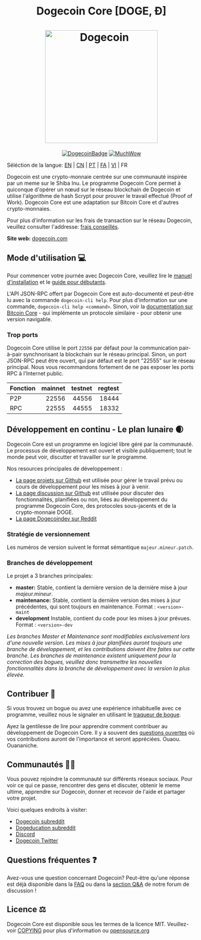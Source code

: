 <h1 align="center">
Dogecoin Core [DOGE, Ð]  
<br/><br/>
<img src="https://static.tumblr.com/ppdj5y9/Ae9mxmxtp/300coin.png" alt="Dogecoin" width="300"/>
</h1>

<div align="center">

[![DogecoinBadge](https://img.shields.io/badge/Doge-Coin-yellow.svg)](https://dogecoin.com)
[![MuchWow](https://img.shields.io/badge/Much-Wow-yellow.svg)](https://dogecoin.com)

</div>

Séléction de la langue: [EN](./README.md) | [CN](./README_zh_CN.md) | [PT](./README_pt_BR.md) | [FA](./README_fa_IR.md)  | [VI](./README_vi_VN.md) | FR

Dogecoin est une crypto-monnaie centrée sur une communauté inspirée par un meme sur le Shiba Inu. Le programme Dogecoin Core permet à quiconque d'opérer un nœud sur le réseau blockchain de Dogecoin et utilise l'algorithme de hash Scrypt pour prouver le travail effectué (Proof of Work). Dogecoin Core est une adaptation sur Bitcoin Core et d'autres crypto-monnaies.

Pour plus d'information sur les frais de transaction sur le réseau Dogecoin, veuillez consulter l'addresse:
[frais conseillés](doc/fee-recommendation.md).

**Site web:** [dogecoin.com](https://dogecoin.com)

## Mode d'utilisation 💻

Pour commencer votre journée avec Dogecoin Core, veuillez lire le [manuel d'installation](INSTALL.md) et le [guide pour débutants](doc/getting-started.md).

L'API JSON-RPC offert par Dogecoin Core est auto-documenté et peut-être lu avec la commande `dogecoin-cli help`. Pour plus d'information sur une commande, `dogecoin-cli help <command>`. Sinon, voir la [documentation sur Bitcoin Core](https://developer.bitcoin.org/reference/rpc/) - qui implémente un protocole similaire - pour obtenir une version navigable.

### Trop ports

Dogecoin Core utilise le port `22556` par défaut pour la communication pair-à-pair synchnorisant la blockchain sur le réseau principal. Sinon, un port JSON-RPC peut être ouvert, qui par défaut est le port "22555" sur le réseau principal. Nous vous recommandons fortement de ne pas exposer les ports RPC à l'Internet public.

|  Fonction  | mainnet | testnet | regtest |
| :--------  | ------: | ------: | ------: |
| P2P        |   22556 |   44556 |   18444 |
| RPC        |   22555 |   44555 |   18332 |

## Développement en continu - Le plan lunaire 🌒

Dogecoin Core est un programme en logiciel libre géré par la communauté. Le processus de développement est ouvert et visible publiquement; tout le monde peut voir, discutter et travailler sur le programme.

Nos resources principales de développement :

* [La page projets sur Github](https://github.com/dogecoin/dogecoin/projects) est utilisée pour gérer le travail prévu ou cours de développement pour les mises à jour à venir.
* [La page discussion sur Github](https://github.com/dogecoin/dogecoin/discussions) est utilisée pour discuter des fonctionnalités, planifiées ou non, liées au développement du programme Dogecoin Core, des protocoles sous-jacents et de la crypto-monnaie DOGE.
* [La page Dogecoindev sur Reddit](https://www.reddit.com/r/dogecoindev/)

### Stratégie de versionnement
Les numéros de version suivent le format sémantique ```majeur.mineur.patch```.

### Branches de développement
Le projet a 3 branches principales:

- **master:** Stable, contient la dernière version de la dernière mise à jour *majeur.mineur*.
- **maintenance:** Stable, contient la dernière version des mises à jour précédentes, qui sont toujours en maintenance. Format : ```<version>-maint```
- **development** Instable, contient du code pour les mises à jour prévues. Format : ```<version>-dev```

*Les branches Master et Maintenance sont modifiables exclusivement lors d'une nouvelle version. Les mises à jour planifiées auront toujours une branche de développement, et les contributions doivent être faites sur cette branche. Les branches de maintenance existent uniquement pour la correction des bogues, veuillez donc transmettre les nouvelles fonctionnalités dans la branche de développement avec la version la plus élevée.*

## Contribuer 🤝

Si vous trouvez un bogue ou avez une expérience inhabituelle avec ce programme, veuillez nous le signaler en utilisant le [traqueur de bogue](https://github.com/dogecoin/dogecoin/issues/new?assignees=&labels=bug&template=bug_report.md&title=%5Bbug%5D+).

Ayez la gentilesse de lire [](https://github.com/dogecoin/dogecoin/blob/master/CONTRIBUTING.md) pour apprendre comment contribuer au développement de Dogecoin Core. Il y a souvent des [questions ouvertes](https://github.com/dogecoin/dogecoin/labels/help%20wanted) où vos contributions auront de l'importance et seront appréciées. Ouaou. Ouananiche.

## Communautés 🚀🍾

Vous pouvez rejoindre la communauté sur différents réseaux sociaux. Pour voir ce qui ce passe, rencontrer des gens et discuter, obtenir le meme ultime, apprendre sur Dogecoin, donner et recevoir de l'aide et partager votre projet.

Voici quelques endroits à visiter:

* [Dogecoin subreddit](https://www.reddit.com/r/dogecoin/)
* [Dogeducation subreddit](https://www.reddit.com/r/dogeducation/)
* [Discord](https://discord.gg/dogecoin)
* [Dogecoin Twitter](https://twitter.com/dogecoin)

## Questions fréquentes ❓

Avez-vous une question concernant Dogecoin? Peut-être qu'une réponse est déjà disponible dans la [FAQ](https://github.com/dogecoin/dogecoin/blob/master/doc/FAQ.md) ou dans la [section Q&A](https://github.com/dogecoin/dogecoin/discussions/categories/q-a) de notre forum de discussion !

## Licence ⚖️
Dogecoin Core est disponible sous les termes de la licence MIT. Veuillez-voir [COPYING](COPYING) pour plus d'information ou [opensource.org](https://opensource.org/licenses/MIT)
